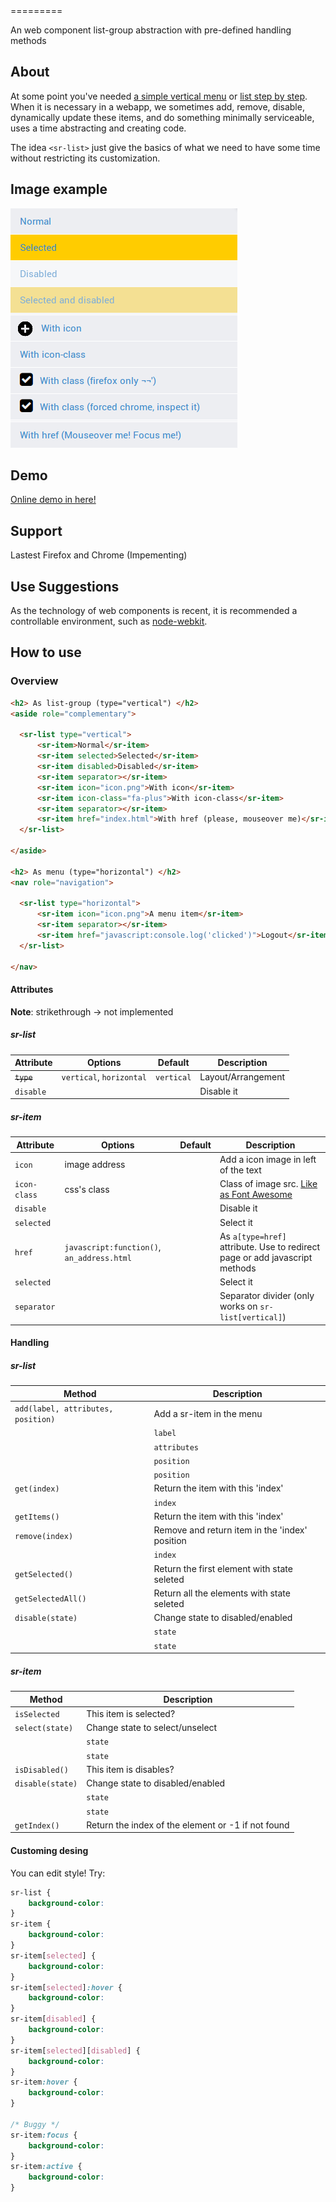 <sr-list>
=========

An web component list-group abstraction with pre-defined handling methods

About
------
At some point you've needed [a simple vertical menu](http://getbootstrap.com/components/#list-group) or [list step by step](http://www.polymer-project.org/#learn).
When it is necessary in a webapp, we sometimes add, remove, disable, dynamically update these items, and do something minimally serviceable,
uses a time abstracting and creating code.

The idea `<sr-list>` just give the basics of what we need to have some time without restricting its customization.

Image example
--------------
![Image of example below](demo-files/menu_demo.png)

Demo
------
[Online demo in here!](http://donnot-iberia.codio.io/index.html)

Support
----------
Lastest Firefox and Chrome (Impementing)

Use Suggestions
---------------
As the technology of web components is recent, it is recommended a controllable environment, 
such as [node-webkit](https://github.com/rogerwang/node-webkit).

How to use
----------

### Overview
  ```html
<h2> As list-group (type="vertical") </h2>
<aside role="complementary">

	<sr-list type="vertical">
        <sr-item>Normal</sr-item>
        <sr-item selected>Selected</sr-item>
        <sr-item disabled>Disabled</sr-item>
        <sr-item separator></sr-item>
        <sr-item icon="icon.png">With icon</sr-item>
        <sr-item icon-class="fa-plus">With icon-class</sr-item>
        <sr-item separator></sr-item>
		<sr-item href="index.html">With href (please, mouseover me)</sr-item>
	</sr-list>

</aside>

<h2> As menu (type="horizontal") </h2>
<nav role="navigation">

    <sr-list type="horizontal">
        <sr-item icon="icon.png">A menu item</sr-item>
        <sr-item separator></sr-item>
        <sr-item href="javascript:console.log('clicked')">Logout</sr-item>
	</sr-list>

</nav>
  ```


#### Attributes
__Note__: strikethrough -> not implemented

##### sr-list
Attribute | Options         | Default                    | Description
---       | ---             | ---                        | ---
~~`type`~~    | `vertical`, `horizontal` | `vertical`        | Layout/Arrangement
`disable`     |        |         | Disable it

##### sr-item
Attribute | Options         | Default                    | Description
---       | ---             | ---                        | ---
`icon`    | image address  |         | Add a icon image in left of the text
`icon-class` | css's class  |         | Class of image src. [Like as Font Awesome](http://fortawesome.github.io/Font-Awesome/)
`disable`     |        |         | Disable it
`selected`     |        |         | Select it
`href`     | `javascript:function()`, `an_address.html`       |         | As `a[type=href]` attribute. Use to redirect page or add javascript methods
`selected`     |        |         | Select it
`separator`     |        |         | Separator divider (only works on `sr-list[vertical]`)

#### Handling
##### sr-list
Method | Description
---       | ---             
`add(label, attributes, position)` | Add a sr-item in the menu         | return `<sr-item>` generated
                    | `label`                  | `String`                   | Item label
                    | `attributes`             | `Object`              | `{"attribute-name": "value"}`
                    | `position`               | `Integer`             | Position where item will be added
                    | `position`               | `undefined`           | Last position
`get(index)` | Return the item with this 'index'         | return `<sr-item>`
                    | `index`               | `Integer`           | Index of item
`getItems()` | Return the item with this 'index'         | return `[<sr-item>, ...]`
`remove(index)` | Remove and return item in the 'index' position         | return `<sr-item>`
                | `index`                   | `Integer`        | Index position. -1 for last
`getSelected()` | Return the first element with state seleted         | return `<sr-item>`
`getSelectedAll()` | Return all the elements with state seleted         | return `[<sr-item>, ...]`
`disable(state)` | Change state to disabled/enabled          |
                | `state`                   | `undefined`        | Change state to disabled
                | `state`                   | `boolean`        | Change state to disabled/enabled
  

##### sr-item
Method | Description
---       | ---             
`isSelected` | This item is selected?         | return boolean
`select(state)`       | Change state to select/unselect
                    | `state`             | `undefined`                      | Change state to selected
                    | `state`             | `boolean`                        | Change state to boolean value
`isDisabled()` | This item is disables?         | return boolean
`disable(state)`       | Change state to disabled/enabled
                    | `state`             | `undefined`                      | Change state to disabled
                    | `state`             | `boolean`                        | Change state to boolean value
`getIndex()` | Return the index of the element or -1 if not found


#### Customing desing
You can edit style! Try:

```css
sr-list {
	background-color:
}
sr-item {
	background-color:
}
sr-item[selected] {
	background-color:
}
sr-item[selected]:hover {
	background-color:
}
sr-item[disabled] {
	background-color:
}
sr-item[selected][disabled] {
	background-color:
}
sr-item:hover {
	background-color:
}

/* Buggy */
sr-item:focus {
	background-color:
}
sr-item:active {
	background-color:
}
```